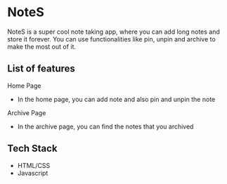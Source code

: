 # NoteS

NoteS is a super cool note taking app, where you can add long notes and store it forever. You can use functionalities like pin, unpin and archive to make the most out of it.

## List of features
Home Page
- In the home page, you can add note and also pin and unpin the note

Archive Page
- In the archive page, you can find the notes that you archived

## Tech Stack

- HTML/CSS
- Javascript

